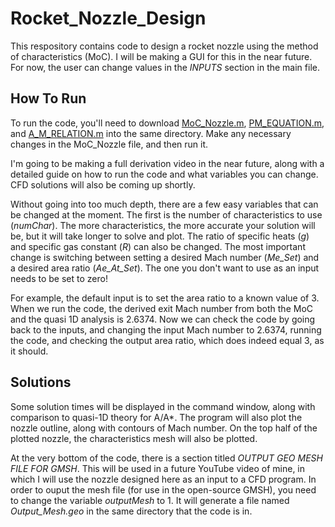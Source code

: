 # Rocket_Nozzle_Design

This respository contains code to design a rocket nozzle using the method of characteristics (MoC).  I will be making a GUI for this in the near future.  For now, the user can change values in the *INPUTS* section in the main file.

## How To Run

To run the code, you'll need to download [MoC_Nozzle.m](MoC_Nozzle.m), [PM_EQUATION.m](PM_EQUATION.m), and [A_M_RELATION.m](A_M_RELATION.m) into the same directory.  Make any necessary changes in the MoC_Nozzle file, and then run it.

I'm going to be making a full derivation video in the near future, along with a detailed guide on how to run the code and what variables you can change.  CFD solutions will also be coming up shortly.

Without going into too much depth, there are a few easy variables that can be changed at the moment.  The first is the number of characteristics to use (*numChar*).  The more characteristics, the more accurate your solution will be, but it will take longer to solve and plot.  The ratio of specific heats (*g*) and specific gas constant (*R*) can also be changed.  The most important change is switching between setting a desired Mach number (*Me_Set*) and a desired area ratio (*Ae_At_Set*).  The one you don't want to use as an input needs to be set to zero!

For example, the default input is to set the area ratio to a known value of 3.  When we run the code, the derived exit Mach number from both the MoC and the quasi 1D analysis is 2.6374.  Now we can check the code by going back to the inputs, and changing the input Mach number to 2.6374, running the code, and checking the output area ratio, which does indeed equal 3, as it should.

## Solutions

Some solution times will be displayed in the command window, along with comparison to quasi-1D theory for A/A*.  The program will also plot the nozzle outline, along with contours of Mach number.  On the top half of the plotted nozzle, the characteristics mesh will also be plotted.

At the very bottom of the code, there is a section titled *OUTPUT GEO MESH FILE FOR GMSH*.  This will be used in a future YouTube video of mine, in which I will use the nozzle designed here as an input to a CFD program.  In order to ouput the mesh file (for use in the open-source GMSH), you need to change the variable *outputMesh* to 1.  It will generate a file named *Output_Mesh.geo* in the same directory that the code is in.

